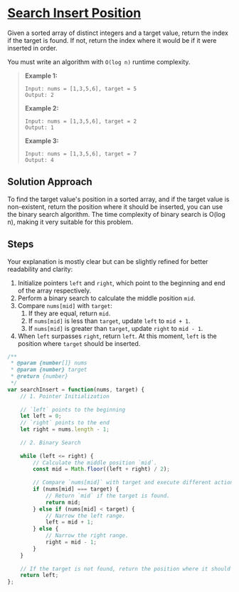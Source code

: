 # [Search Insert Position](https://leetcode.cn/problems/search-insert-position/)

Given a sorted array of distinct integers and a target value, return the index if the target is found. If not, return the index where it would be if it were inserted in order.

You must write an algorithm with `O(log n)` runtime complexity.

> **Example 1:**
>
> ```
> Input: nums = [1,3,5,6], target = 5
> Output: 2
> ```
>
> **Example 2:**
>
> ```
> Input: nums = [1,3,5,6], target = 2
> Output: 1
> ```
>
> **Example 3:**
>
> ```
> Input: nums = [1,3,5,6], target = 7
> Output: 4
> ```

## Solution Approach

To find the target value's position in a sorted array, and if the target value is non-existent, return the position where it should be inserted, you can use the binary search algorithm. The time complexity of binary search is O(log n), making it very suitable for this problem.

## Steps

Your explanation is mostly clear but can be slightly refined for better readability and clarity:

1. Initialize pointers `left` and `right`, which point to the beginning and end of the array respectively.
2. Perform a binary search to calculate the middle position `mid`.
3. Compare `nums[mid]` with `target`:
   1. If they are equal, return `mid`.
   2. If `nums[mid]` is less than `target`, update `left` to `mid + 1`.
   3. If `nums[mid]` is greater than `target`, update `right` to `mid - 1`.
4. When `left` surpasses `right`, return `left`. At this moment, `left` is the position where `target` should be inserted.

```js
/**
 * @param {number[]} nums
 * @param {number} target
 * @return {number}
 */
var searchInsert = function(nums, target) {
    // 1. Pointer Initialization
    
    // `left` points to the beginning
    let left = 0;
    // `right` points to the end
    let right = nums.length - 1;
    
    // 2. Binary Search
    
    while (left <= right) {
        // Calculate the middle position `mid`.
        const mid = Math.floor((left + right) / 2);
        
        // Compare `nums[mid]` with target and execute different actions.
        if (nums[mid] === target) {
            // Return `mid` if the target is found.
            return mid;
        } else if (nums[mid] < target) {
            // Narrow the left range.
            left = mid + 1;
        } else {
            // Narrow the right range.
            right = mid - 1;
        }
    }
    
    // If the target is not found, return the position where it should be inserted.
    return left;
};
```


